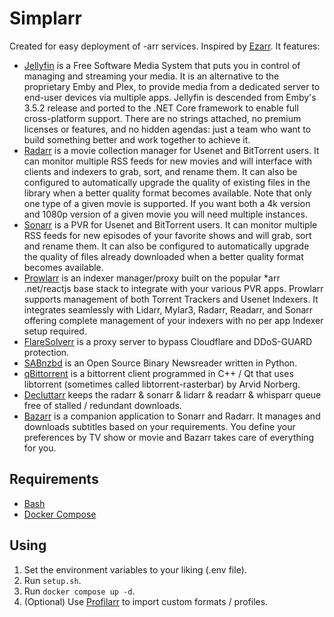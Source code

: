 # Simplarr

Created for easy deployment of -arr services. Inspired by [Ezarr](https://github.com/Luctia/ezarr). It features:
- [Jellyfin](https://jellyfin.org/) is a Free Software Media System that puts you in control of managing and streaming your media. It is an alternative to the proprietary Emby and Plex, to provide media from a dedicated server to end-user devices via multiple apps. Jellyfin is descended from Emby's 3.5.2 release and ported to the .NET Core framework to enable full cross-platform support. There are no strings attached, no premium licenses or features, and no hidden agendas: just a team who want to build something better and work together to achieve it.
- [Radarr](https://radarr.video/) is a movie collection manager for Usenet and BitTorrent users. It can monitor multiple RSS feeds for new movies and will interface with clients and indexers to grab, sort, and rename them. It can also be configured to automatically upgrade the quality of existing files in the library when a better quality format becomes available. Note that only one type of a given movie is supported. If you want both a 4k version and 1080p version of a given movie you will need multiple instances.
- [Sonarr](https://sonarr.tv/) is a PVR for Usenet and BitTorrent users. It can monitor multiple RSS feeds for new episodes of your favorite shows and will grab, sort and rename them. It can also be configured to automatically upgrade the quality of files already downloaded when a better quality format becomes available.
- [Prowlarr](https://prowlarr.com/) is an indexer manager/proxy built on the popular *arr .net/reactjs base stack to integrate with your various PVR apps. Prowlarr supports management of both Torrent Trackers and Usenet Indexers. It integrates seamlessly with Lidarr, Mylar3, Radarr, Readarr, and Sonarr offering complete management of your indexers with no per app Indexer setup required.
- [FlareSolverr](https://github.com/FlareSolverr/FlareSolverr) is a proxy server to bypass Cloudflare and DDoS-GUARD protection.
- [SABnzbd](https://sabnzbd.org/) is an Open Source Binary Newsreader written in Python.
- [qBittorrent](https://www.qbittorrent.org/) is a bittorrent client programmed in C++ / Qt that uses libtorrent (sometimes called libtorrent-rasterbar) by Arvid Norberg.
- [Decluttarr](https://github.com/ManiMatter/decluttarr) keeps the radarr & sonarr & lidarr & readarr & whisparr queue free of stalled / redundant downloads.
- [Bazarr](https://www.bazarr.media/) is a companion application to Sonarr and Radarr. It manages and downloads subtitles based on your requirements. You define your preferences by TV show or movie and Bazarr takes care of everything for you.

## Requirements
- [Bash](http://www.gnu.org/software/bash/)
- [Docker Compose](https://docs.docker.com/compose/)

## Using
1. Set the environment variables to your liking (.env file).
2. Run `setup.sh`.
3. Run `docker compose up -d`.
4. (Optional) Use [Profilarr](https://github.com/Dictionarry-Hub/profilarr) to import custom formats / profiles.
